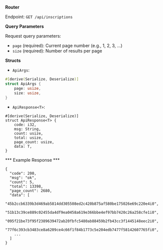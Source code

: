 **Router**

Endpoint: `GET /api/inscriptions`

**Query Parameters**

Request query parameters:
- `page` (required): Current page number (e.g., 1, 2, 3, ...)
- `size` (required): Number of results per page

**Structs**

- `ApiArgs`:

```rust
#[derive(Serialize, Deserialize)]
struct ApiArgs {
    page: usize,
    size: usize,
}
```

- `ApiResponse<T>`:

```
#[derive(Serialize, Deserialize)]
struct ApiResponse<T> {
    code: i32,
    msg: String,
    count: usize,
    total: usize,
    page_count: usize,
    data: T,
}
```

*** Example Response ***
```
{
  "code": 200,
  "msg": "ok",
  "count": 5,
  "total": 13398,
  "page_count": 2680,
  "data": [
    "45b2ccb6339b3d469ab5814dd305508ed2c420b875af580be175026e69c220e4i0",
    "51b13c39ce889c02455da4df9ea0458a619e366bbe4ef97bb7420c26a258cfe1i0",
    "095f21be73f95f2389639472ab20fbfc5480ab88459b2fb43cc3f1445148eec2i0",
    "77f6c393cb3483ce8a6209ce4c66f1f84b1773c5e204edb7477f58142607765fi0",
    ...
  ]
}
```